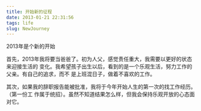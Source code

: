```yaml
---
title: 开始新的征程
date: 2013-01-21 22:31:56
tags: life
slug: NewJourney
---
```


2013年是个新的开始

首先，2013年我将要当爸爸了。初为人父，感觉责任重大，我需要以更好的状态来迎接生活的
变化。我希望孩子出生以后，看到的是一个乐观生活，努力工作的父亲。有自己的追求，而不
是上班混日子，做着不喜欢的工作。

其次，如果我的辞职报告能被批准，我将于今年开始人生的第一次的找工作经历。（第一份工
作属于统招）。虽然不知道结果怎么样，但我会保持乐观开放的心态面对它。
